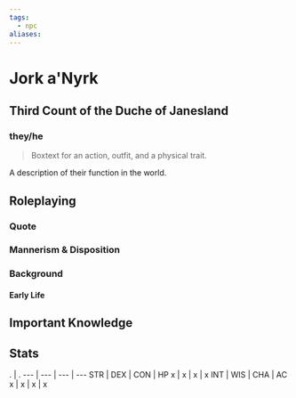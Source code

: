 ```yaml
---
tags:
  - npc
aliases:
---
```

# Jork a'Nyrk
## Third Count of the Duche of Janesland
### they/he

> Boxtext for an action, outfit, and a physical trait.

A description of their function in the world.

## Roleplaying
### Quote

### Mannerism & Disposition

### Background
#### Early Life

## Important Knowledge


## Stats
. | . 
--- | --- | --- | ---
STR | DEX | CON | HP
x | x | x | x
INT | WIS | CHA | AC
x | x | x | x